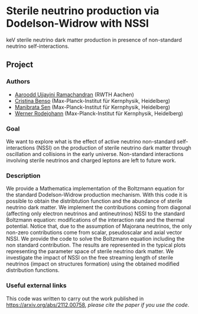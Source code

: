 # Sterile neutrino production via Dodelson-Widrow with NSSI
keV sterile neutrino dark matter production in presence of non-standard neutrino self-interactions.

## Project

### Authors 
- [Aaroodd Ujjayini Ramachandran](https://github.com/aaroodd) (RWTH Aachen)
- [Cristina Benso](https://github.com/cristinabenso92) (Max-Planck-Institut für Kernphysik, Heidelberg)
- [Manibrata Sen]() (Max-Planck-Institut für Kernphysik, Heidelberg)
- [Werner Rodejohann]() (Max-Planck-Institut für Kernphysik, Heidelberg)

### Goal
We want to explore what is the effect of active neutrino non-standard self-interactions (NSSI) on the production of sterile neutrino dark matter through oscillation and collisions in the early universe. Non-standard interactions involving sterile neutrinos and charged leptons are left to future work.

### Description
We provide a Mathematica implementation of the Boltzmann equation for the standard Dodelson-Widrow production mechanism. 
With this code it is possible to obtain the distribtution function and the abundance of sterile neutrino dark matter. 
We implement the contributions coming from diagonal (affecting only electron neutrinos and antineutrinos) NSSI to the standard Boltzmann equation: modifications of the interaction rate and the thermal potential. 
Notice that, due to the assumption of Majorana neutrinos, the only non-zero contributions come from scalar, pseudoscalar and axial vector NSSI.
We provide the code to solve the Boltzmann equation including the non standard contribution. The results are represented in the typical plots representing the parameter space of sterile neutrino dark matter. 
We investigate the impact of NSSI on the free streaming length of sterile neutrinos (impact on structures formation) using the obtained modified distribution functions.

### Useful external links
This code was written to carry out the work published in https://arxiv.org/abs/2112.00758, _please cite the paper if you use the code_.
